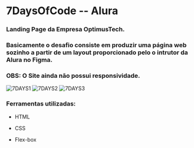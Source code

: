 # 7DaysOfCode -- Alura
### Landing Page da Empresa OptimusTech.
### Basicamente o desafio consiste em produzir uma página web sozinho a partir de um layout proporcionado pelo o intrutor da Alura no Figma.
### OBS: O Site ainda não possui responsividade.

![7DAYS1](https://github.com/Quezad4/7daysofcode/assets/105978156/8c87cac2-3586-4603-87a6-66ff173a5eac)
![7DAYS2](https://github.com/Quezad4/7daysofcode/assets/105978156/1acc2216-2986-4717-b86f-b7d9dd9df5cb)
![7DAYS3](https://github.com/Quezad4/7daysofcode/assets/105978156/efd663f7-b634-444b-a372-a60de244cc9d)

### Ferramentas utilizadas:

* HTML

* CSS

* Flex-box
